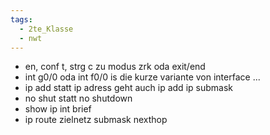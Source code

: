 ```yaml
---
tags:
  - 2te_Klasse
  - nwt
---
```

- en, conf t, strg c zu modus zrk oda exit/end 
- int g0/0 oda int f0/0 is die kurze variante von interface ...
- ip add statt ip adress geht auch ip add ip submask
- no shut statt no shutdown
- show ip int brief 
- ip route zielnetz submask nexthop